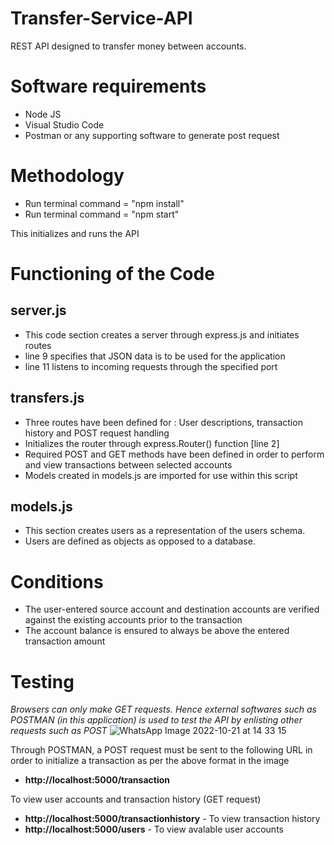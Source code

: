 # Transfer-Service-API
REST API designed to transfer money between accounts.

# Software requirements

- Node JS
- Visual Studio Code
- Postman or any supporting software to generate post request

# Methodology

- Run terminal command = "npm install"
- Run terminal command = "npm start"

This initializes and runs the API

# Functioning of the Code

## server.js
  - This code section creates a server through express.js and initiates routes
  - line 9 specifies that JSON data is to be used for the application
  - line 11 listens to incoming requests through the specified port  

## transfers.js  
  - Three routes have been defined for : User descriptions, transaction history and POST request handling
  - Initializes the router through express.Router() function [line 2]
  - Required POST and GET methods have been defined in order to perform and view transactions between selected accounts
  - Models created in models.js are imported for use within this script

## models.js
  - This section creates users as a representation of the users schema. 
  - Users are defined as objects as opposed to a database. 

# Conditions
 - The user-entered source account and destination accounts are verified against the existing accounts prior to the transaction
 - The account balance is ensured to always be above the entered transaction amount


# Testing
 
*Browsers can only make GET requests. Hence external softwares such as POSTMAN (in this application) is used to test the API by enlisting other requests such as POST*
 ![WhatsApp Image 2022-10-21 at 14 33 15](https://user-images.githubusercontent.com/116296589/197167613-554b75f4-9063-4302-b469-d199c22aaa85.jpg)

Through POSTMAN, a POST request must be sent to the following URL in order to initialize a transaction as per the above format in the image
 - **http://localhost:5000/transaction**


To view user accounts and transaction history (GET request)
- **http://localhost:5000/transactionhistory** - To view transaction history
- **http://localhost:5000/users** - To view avalable user accounts


